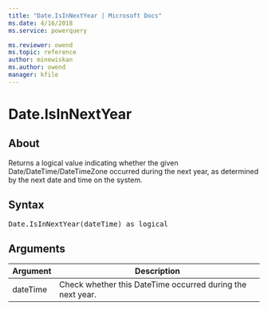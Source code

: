 ```yaml
---
title: "Date.IsInNextYear | Microsoft Docs"
ms.date: 4/16/2018
ms.service: powerquery

ms.reviewer: owend
ms.topic: reference
author: minewiskan
ms.author: owend
manager: kfile
---
```

# Date.IsInNextYear

  
## About  
Returns a logical value indicating whether the given Date/DateTime/DateTimeZone occurred during the next year, as determined by the next date and time on the system.  
  
## Syntax

<pre>
Date.IsInNextYear(dateTime) as logical  
</pre>
  
## <a name="__goback"></a>Arguments  
  
|Argument|Description|  
|------------|---------------|  
|dateTime|Check whether this DateTime occurred during the next year.|  
  

